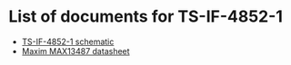 # List of documents for TS-IF-4852-1
- [TS-IF-4852-1 schematic](TS-IF-4852-1_SCH.pdf)
- [Maxim MAX13487 datasheet](https://datasheets.maximintegrated.com/en/ds/MAX13487E-MAX13488E.pdf)
